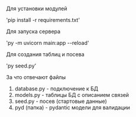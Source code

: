 Для установки модулей

'pip install -r requirements.txt'

Для запуска сервера

'py -m uvicorn main:app --reload'

Для создания таблиц и посева

'py seed.py'


За что отвечают файлы
1. database.py - подключение к БД
2. models.py - таблицы БД с описанием связей
3. seed.py - посев (стартовые данные)
4. pyd (папка) - pydantic модели для валидации